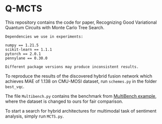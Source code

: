# Q-MCTS
This repository contains the code for paper, Recognizing Good Variational Quantum Circuits with Monte Carlo Tree Search.
```
Dependencies we use in experiments:

numpy == 1.21.5
scikit-learn == 1.1.1
pytorch == 2.0.1
pennylane == 0.30.0

Different package versions may produce inconsistent results.
```
To reproduce the results of the discovered hybrid fusion network which achieves MAE of 1.138 on CMU-MOSI dataset, run ```schemes.py``` in the folder ```best_vqc```.

The file ```Multibench.py``` contains the benchmark from <a href="https://github.com/pliang279/MultiBench/blob/main/examples/Multibench_Example_Usage_Colab.ipynb">MultiBench example</a>, where the dataset is changed to ours for fair comparison.

To start a search for hybrid architectures for multimodal task of sentiment analysis, simply run ```MCTS.py```.
